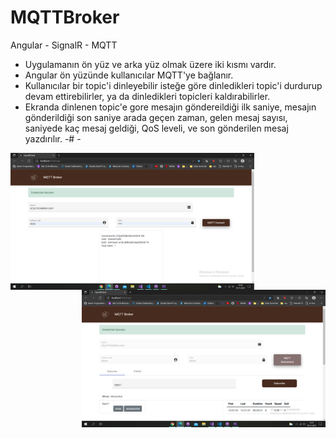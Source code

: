 # MQTTBroker
Angular - SignalR - MQTT
- Uygulamanın ön yüz ve arka yüz olmak üzere iki kısmı vardır.
- Angular ön yüzünde kullanıcılar MQTT'ye bağlanır.
- Kullanıcılar bir topic'i dinleyebilir isteğe göre dinledikleri topic'i durdurup
    devam ettirebilirler, ya da dinledikleri topicleri kaldırabilirler.
- Ekranda dinlenen topic'e gore mesajın göndereildiği ilk saniye, mesajın gönderildiği son saniye
    arada geçen zaman, gelen mesaj sayısı, saniyede kaç mesaj geldiği, QoS leveli, ve son gönderilen mesaj yazdırılır.
-# - 
<img align="left" width="390px" src="./pic/1.png" />
<img align="right"  width="390px" src="./pic/2.png" />
<br />
<br />